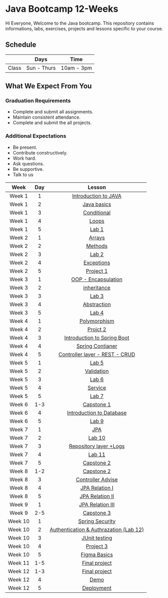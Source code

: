 # Java Bootcamp 12-Weeks 
Hi Everyone, Welcome to the Java bootcamp. This repository contains informations, labs, exercises, projects and lessons specific to your course.

## Schedule
|  | Days | Time |
| --- | ------------- | ------------- |
| Class | Sun - Thurs  | 10am - 3pm  |


## What We Expect From You
### Graduation Requirements
* Complete and submit all assignments.
* Maintain consistent attendance.
* Complete and submit the all projects.
### Additional Expectations
* Be present.
* Contribute constructively.
* Work hard.
* Ask questions.
* Be supportive.
* Talk to us


| Week   | Day | Lesson 
|:-----:|:---:|:------:|
| Week 1| 1   |[Introduction to JAVA](https://github.com/Tuwaiq-Academy-Training/JavaBootcamp-JavaIntroduction)|
| Week 1| 2   |[Java basics](https://github.com/Tuwaiq-Academy-Training/JavaBootcamp-JavaBasics)|
| Week 1| 3   |[Conditional](https://github.com/Tuwaiq-Academy-Training/Java-Conditional)|
| Week 1| 4   |[Loops](https://github.com/Tuwaiq-Academy-Training/JavaBootcamp-Loops)|
| Week 1| 5   |[Lab 1](https://github.com/Tuwaiq-Academy-Training/Java-lab1) | 
| Week 2| 1   |[Arrays](https://github.com/Tuwaiq-Academy-Training/JavaBootcamp-Arrays)|
| Week 2| 2   |[Methods](https://github.com/Tuwaiq-Academy-Training/JavaBootcamp-Methods)| 
| Week 2| 3   |[Lab 2](https://github.com/Tuwaiq-Academy-Training/Java-lab2)|
| Week 2| 4   |[Exceptions](https://github.com/Tuwaiq-Academy-Training/JavaBootcamp-ErrorsAndExceptions)| 
| Week 2| 5   |[Project 1](https://github.com/Tuwaiq-Academy-Training/Java-project1)| 
| Week 3| 1   |[OOP - Encapsulation](https://github.com/Tuwaiq-Academy-Training/JavaBootcamp-ProgramingParadigms-OOP)| 
| Week 3| 2   |[inheritance](https://github.com/Tuwaiq-Academy-Training/JavaBootcamp-Inheritance)| 
| Week 3| 3   |[Lab 3](https://github.com/Tuwaiq-Academy-Training/Java-lab3)| 
| Week 3| 4   |[Abstraction](https://github.com/Tuwaiq-Academy-Training/JavaBootcamp-Abstraction)| 
| Week 3| 5   |[Lab 4](https://github.com/Tuwaiq-Academy-Training/Java-lab4)| 
| Week 4| 1   |[Polymorphism](https://github.com/Tuwaiq-Academy-Training/JavaBootcamp-Polymorphism)| 
| Week 4| 2   |[Projct 2]()|
| Week 4| 3   |[Introduction to Spring Boot](https://github.com/Tuwaiq-Academy-Training/JavaBootcamp-SpringBoot)| 
| Week 4| 4   |[Spring Contianer](https://github.com/Tuwaiq-Academy-Training/JavaBootcamp-Annotations-JSON-Controller)| 
| Week 4| 5   |[Controller layer - REST - CRUD](https://github.com/Tuwaiq-Academy-Training/JavaBootcamp-REST)| 
| Week 5| 1   |[Lab 5](https://github.com/Tuwaiq-Academy-Training/Java-lab5)|
| Week 5| 2   |[Validation](https://github.com/Tuwaiq-Academy-Training/JavaBootcamp-Validation)|
| Week 5| 3   |[Lab 6](https://github.com/Tuwaiq-Academy-Training/Java-lab6)|
| Week 5| 4   |[Service](https://github.com/Tuwaiq-Academy-Training/JavaBootcamp-Service)|
| Week 5| 5   |[Lab 7](https://github.com/Tuwaiq-Academy-Training/Java-lab7)|
| Week 6| 1-3   |[Capstone 1]()|
| Week 6| 4   |[Introduction to Database](https://github.com/Tuwaiq-Academy-Training/JavaBootcamp-Databases-Introduction)|
| Week 6| 5   |[Lab 9](https://github.com/Tuwaiq-Academy-Training/Java-lab9)|
| Week 7| 1   |[JPA](https://github.com/Tuwaiq-Academy-Training/JavaBootcamp-JPA)|
| Week 7| 2   |[Lab 10](https://github.com/Tuwaiq-Academy-Training/Java-lab10)|
| Week 7| 3   |[Repository layer +Logs](https://github.com/Tuwaiq-Academy-Training/JavaBootcamp-Repository)|
| Week 7| 4   |[Lab 11](https://github.com/Tuwaiq-Academy-Training/Java-lab11)|
| Week 7| 5   |[Capstone 2]()|
| Week 8| 1-2   |[Capstone 2]()|
| Week 8| 3   |[Controller Advise ](https://github.com/Tuwaiq-Academy-Training/Java-Bootcamp-Controller-Advise)|
| Week 8| 4   |[JPA Relation I](https://github.com/Tuwaiq-Academy-Training/Java-Bootcamp-JPA-Relationship-1)|
| Week 8| 5   |[JPA Relation II](https://github.com/Tuwaiq-Academy-Training/Java-Bootcamp-JPA-Relationship-2)|
| Week 9| 1   |[JPA Relation III](https://github.com/Tuwaiq-Academy-Training/Java-Bootcamp-JPA-Relationship-3)|
| Week 9| 2-5   |[Capstone 3](https://github.com/Tuwaiq-Academy-Training/Java-Capstone-3)|
| Week 10| 1   |[Spring Security](https://github.com/Tuwaiq-Academy-Training/JavaBootcamp-Spring-Security)|
| Week 10| 2   |[Authentication & Authrazation (Lab 12)](https://github.com/Tuwaiq-Academy-Training/Java-Authentication-Authrazation)|
| Week 10| 3   |[JUnit testing](https://github.com/Tuwaiq-Academy-Training/Java-JUnit)|
| Week 10| 4   |[Project 3]()|
| Week 10| 5   |[Figma Basics](https://github.com/Tuwaiq-Academy-Training/Capstone-project)|
| Week 11| 1-5   |[Final project](https://github.com/Tuwaiq-Academy-Training/JavaBootcamp-Capstone-project)|
| Week 12| 1-3   |[Final project](https://github.com/Tuwaiq-Academy-Training/JavaBootcamp-Capstone-project)|
| Week 12| 4   |[Demo]()|
| Week 12| 5   |[Deployment](https://github.com/Tuwaiq-Academy-Training/Java-Spring-Deployment)|






